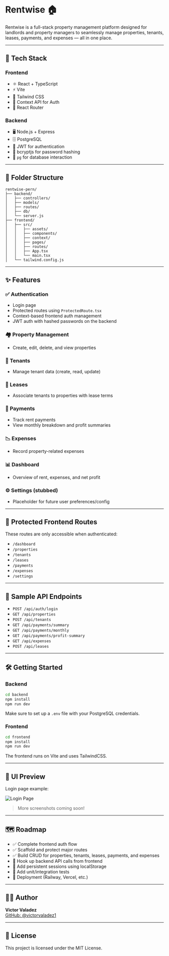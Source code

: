 # Rentwise 🏠

Rentwise is a full-stack property management platform designed for landlords and property managers to seamlessly manage properties, tenants, leases, payments, and expenses — all in one place.

---

## 🚀 Tech Stack

### Frontend

- ⚛️ React + TypeScript
- ⚡ Vite
- 🎨 Tailwind CSS
- 🔐 Context API for Auth
- 🧭 React Router

### Backend

- 🖥️ Node.js + Express
- 🗄️ PostgreSQL
- 🔐 JWT for authentication
- 🔑 bcryptjs for password hashing
- 🔌 `pg` for database interaction

---

## 📁 Folder Structure

```
rentwise-pern/
├── backend/
│   ├── controllers/
│   ├── models/
│   ├── routes/
│   ├── db/
│   └── server.js
├── frontend/
│   ├── src/
│   │   ├── assets/
│   │   ├── components/
│   │   ├── context/
│   │   ├── pages/
│   │   ├── routes/
│   │   ├── App.tsx
│   │   └── main.tsx
│   └── tailwind.config.js
```

---

## ✨ Features

### ✅ Authentication

- Login page
- Protected routes using `ProtectedRoute.tsx`
- Context-based frontend auth management
- JWT auth with hashed passwords on the backend

### 🏘️ Property Management

- Create, edit, delete, and view properties

### 👥 Tenants

- Manage tenant data (create, read, update)

### 📄 Leases

- Associate tenants to properties with lease terms

### 💸 Payments

- Track rent payments
- View monthly breakdown and profit summaries

### 📉 Expenses

- Record property-related expenses

### 📊 Dashboard

- Overview of rent, expenses, and net profit

### ⚙️ Settings (stubbed)

- Placeholder for future user preferences/config

---

## 🔐 Protected Frontend Routes

These routes are only accessible when authenticated:

- `/dashboard`
- `/properties`
- `/tenants`
- `/leases`
- `/payments`
- `/expenses`
- `/settings`

---

## 🧪 Sample API Endpoints

- `POST /api/auth/login`
- `GET /api/properties`
- `POST /api/tenants`
- `GET /api/payments/summary`
- `GET /api/payments/monthly`
- `GET /api/payments/profit-summary`
- `GET /api/expenses`
- `POST /api/leases`

---

## 🛠️ Getting Started

### Backend

```bash
cd backend
npm install
npm run dev
```

Make sure to set up a `.env` file with your PostgreSQL credentials.

### Frontend

```bash
cd frontend
npm install
npm run dev
```

The frontend runs on Vite and uses TailwindCSS.

---

## 📸 UI Preview

Login page example:

![Login Page](./screenshots/login.png)

> More screenshots coming soon!

---

## 🗺️ Roadmap

- ✅ Complete frontend auth flow
- ✅ Scaffold and protect major routes
- ✅ Build CRUD for properties, tenants, leases, payments, and expenses
- 🔄 Hook up backend API calls from frontend
- 🔄 Add persistent sessions using localStorage
- 🔄 Add unit/integration tests
- 🚀 Deployment (Railway, Vercel, etc.)

---

## 👨‍💻 Author

**Victor Valadez**  
[GitHub: @victorvaladez1](https://github.com/victorvaladez1)

---

## 📄 License

This project is licensed under the MIT License.

